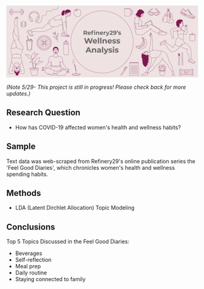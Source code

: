 ![header](www/header.png)


*(Note 5/29- This project is still in progress! Please check back for more updates.)*
## Research Question
* How has COVID-19 affected women's health and wellness habits?

## Sample
Text data was web-scraped from Refinery29's online publication series the 'Feel Good Diaries', which chronicles women's health and wellness spending habits. 

## Methods
* LDA (Latent Dirchlet Allocation) Topic Modeling


## Conclusions
Top 5 Topics Discussed in the Feel Good Diaries:

* Beverages
* Self-reflection
* Meal prep
* Daily routine
* Staying connected to family